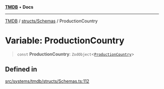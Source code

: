 [**TMDB**](../../../README.md) • **Docs**

***

[TMDB](../../../README.md) / [structs/Schemas](../README.md) / ProductionCountry

# Variable: ProductionCountry

> `const` **ProductionCountry**: `ZodObject`\<[`ProductionCountry`](../type-aliases/ProductionCountry.md)\>

## Defined in

[src/systems/tmdb/structs/Schemas.ts:112](https://github.com/Norviah/media-hub/blob/65ee01fce9c30692d28d2f4e608ea7f18b4d7381/src/systems/tmdb/structs/Schemas.ts#L112)
